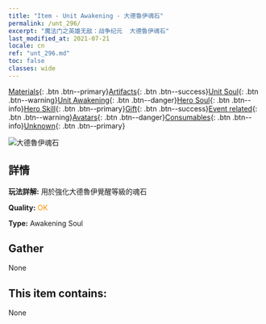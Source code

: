 ```yaml
---
title: "Item - Unit Awakening - 大德魯伊魂石"
permalink: /unt_296/
excerpt: "魔法门之英雄无敌：战争纪元  大德魯伊魂石"
last_modified_at: 2021-07-21
locale: cn
ref: "unt_296.md"
toc: false
classes: wide
---
```

 [Materials](/ItemsCN/){: .btn .btn--primary}[Artifacts](/ItemsCN/Artifacts/){: .btn .btn--success}[Unit Soul](/ItemsCN/UnitSoul/){: .btn .btn--warning}[Unit Awakening](/ItemsCN/UnitAwakening/){: .btn .btn--danger}[Hero Soul](/ItemsCN/HeroSoul/){: .btn .btn--info}[Hero Skill](/ItemsCN/HeroSkill/){: .btn .btn--primary}[Gift](/ItemsCN/Gift/){: .btn .btn--success}[Event related](/ItemsCN/Events/){: .btn .btn--warning}[Avatars](/ItemsCN/Avatars/){: .btn .btn--danger}[Consumables](/ItemsCN/Consumables/){: .btn .btn--info}[Unknown](/ItemsCN/Unknown/){: .btn .btn--primary}

 ![大德魯伊魂石](/images/u/tia_deluyi.jpg)

## 詳情
 **玩法詳解:** 用於強化大德魯伊覺醒等級的魂石

 **Quality:** <span style="color: #FF8C00">OK</span>

 **Type:** Awakening Soul

## Gather

  None

## This item contains:

  None

